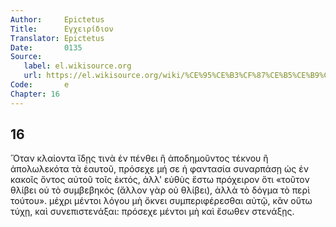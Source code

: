 ```yaml
---
Author:     Epictetus  
Title:      Εγχειρίδιον  
Translator: Epictetus  
Date:       0135  
Source:
   label: el.wikisource.org
   url: https://el.wikisource.org/wiki/%CE%95%CE%B3%CF%87%CE%B5%CE%B9%CF%81%CE%AF%CE%B4%CE%B9%CE%BF%CE%BD 
Code:       e  
Chapter: 16
---
```

##  16

Ὅταν κλαίοντα ἴδῃς τινὰ ἐν πένθει ἢ ἀποδημοῦντος τέκνου ἢ ἀπολωλεκότα τὰ
ἑαυτοῦ, πρόσεχε μή σε ἡ φαντασία συναρπάσῃ ὡς ἐν κακοῖς ὄντος αὐτοῦ τοῖς ἐκτός,
ἀλλ' εὐθὺς ἔστω πρόχειρον ὅτι «τοῦτον θλίβει οὐ τὸ συμβεβηκός (ἄλλον γὰρ οὐ
θλίβει), ἀλλὰ τὸ δόγμα τὸ περὶ τούτου». μέχρι μέντοι λόγου μὴ ὄκνει
συμπεριφέρεσθαι αὐτῷ, κἂν οὕτω τύχῃ, καὶ συνεπιστενάξαι: πρόσεχε μέντοι μὴ καὶ
ἔσωθεν στενάξῃς.


